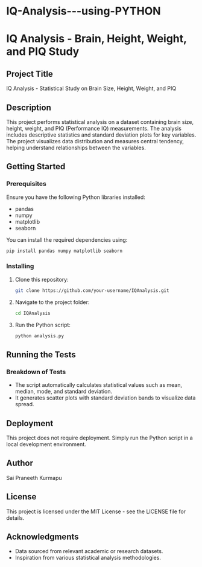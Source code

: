 # IQ-Analysis---using-PYTHON
# IQ Analysis - Brain, Height, Weight, and PIQ Study

## Project Title
IQ Analysis - Statistical Study on Brain Size, Height, Weight, and PIQ

## Description
This project performs statistical analysis on a dataset containing brain size, height, weight, and PIQ (Performance IQ) measurements. The analysis includes descriptive statistics and standard deviation plots for key variables. The project visualizes data distribution and measures central tendency, helping understand relationships between the variables.

## Getting Started

### Prerequisites
Ensure you have the following Python libraries installed:
- pandas
- numpy
- matplotlib
- seaborn

You can install the required dependencies using:
```bash
pip install pandas numpy matplotlib seaborn
```

### Installing
1. Clone this repository:
   ```bash
   git clone https://github.com/your-username/IQAnalysis.git
   ```
2. Navigate to the project folder:
   ```bash
   cd IQAnalysis
   ```
3. Run the Python script:
   ```bash
   python analysis.py
   ```

## Running the Tests
### Breakdown of Tests
- The script automatically calculates statistical values such as mean, median, mode, and standard deviation.
- It generates scatter plots with standard deviation bands to visualize data spread.

## Deployment
This project does not require deployment. Simply run the Python script in a local development environment.

## Author
Sai Praneeth Kurmapu

## License
This project is licensed under the MIT License - see the LICENSE file for details.

## Acknowledgments
- Data sourced from relevant academic or research datasets.
- Inspiration from various statistical analysis methodologies.
